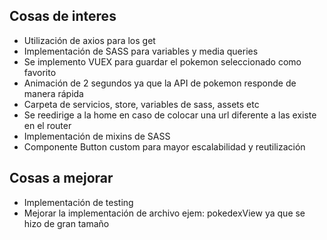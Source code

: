 ## Cosas de interes

- Utilización de axios para los get
- Implementación de SASS para variables y media queries
- Se implemento VUEX para guardar el pokemon seleccionado como favorito
- Animación de 2 segundos ya que la API de pokemon responde de manera rápida
- Carpeta de servicios, store, variables de sass, assets etc
- Se reedirige a la home en caso de colocar una url diferente a las existe en el router
- Implementación de mixins de SASS
- Componente Button custom para mayor escalabilidad y reutilización

## Cosas a mejorar

- Implementación de testing
- Mejorar la implementación de archivo ejem: pokedexView ya que se hizo de gran tamaño